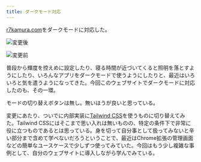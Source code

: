```yaml
---
title: ダークモード対応
---
```

[r7kamura.com](https://r7kamura.com/)をダークモードに対応した。

![](https://lh4.googleusercontent.com/D3Utsk-QcPS42X9G2AnZh1XdD7w-3XIc_lpdWFWGxCNBGt1xNW-JnS8QYFxvrOIeexUqOfyJhp6bNJiZleKDDpw-kWWgdOEU7NmmQsWl1U8nqsFMkI0f1J5zatyeH8WSKsECXVNV5N37J7qHtyafylvgno0zJ-RFLzbpl1aOvxkfjx5C-93MeecvzIX- "変更後")

![](https://lh4.googleusercontent.com/X0Rq0ugfbkZlL820_mskJadZkMgghg1ww6uUG1Ph98evNyvw3xfIpoiZMK2m3QSTYSoyfr_P_E4I6zowOFEqxx0OUKHpospSBo8OlQC15Zcldjix0s6VuyDEsMUs8sg0s3mXLkaRck-DZ0IM2HJaXNtVLDkL4ydZPmpl1iN2iXIKYp-6f-rE9fWNAH_5 "変更前")

普段から輝度を控えめに設定したり、寝る時間が近づいてくると照明を落とすようにしたり、いろんなアプリをダークモードで使うようにしたりと、最近はいろいろと気を遣うようになってきた。今回このウェブサイトでダークモードに対応したのも、その一環。

モードの切り替えボタンは無し。無いほうが良いと思っている。

変更にあたり、ついでに内部実装に[Tailwind CSS](https://tailwindcss.com/)を使うものに切り替えてみた。Tailwind CSSにはそこまで思い入れは無いものの、特定の条件下で非常に役に立つものであるとは思っている。身を切って自分事として扱ってみないと辛い部分まで含めて学べないだろうということで、最近はChrome拡張の管理画面などの簡単なユースケースで少しずつ使ってみていた。今回はもう少し複雑な事例として、自分のウェブサイトに導入しながら学んでみている。
